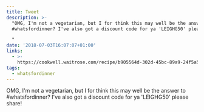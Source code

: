 ```yaml
---
title: Tweet
description: >-
  "OMG, I'm not a vegetarian, but I for think this may well be the answer to
  #whatsfordinner? I've also got a discount code for ya 'LEIGHG50' please share!

  "
date: '2018-07-03T16:07:07+01:00'
links:
  - >-
    https://cookwell.waitrose.com/recipe/b905564d-302d-45bc-89a9-24f5a585cb05?portionQuantity=2&fromLocation=/recipes&overdose=LEIGHG50
tags:
  - whatsfordinner
---
```

OMG, I'm not a vegetarian, but I for think this may well be the answer to #whatsfordinner? I've also got a discount code for ya 'LEIGHG50' please share!
